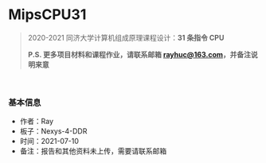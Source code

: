 # MipsCPU31
> 2020-2021 同济大学计算机组成原理课程设计：**31 条指令 CPU**
>
> **P.S. 更多项目材料和课程作业，请联系邮箱 rayhuc@163.com，并备注说明来意**

<br/>

### 基本信息

- 作者：Ray
- 板子：Nexys-4-DDR
- 时间：2021-07-10
- 备注：报告和其他资料未上传，需要请联系邮箱
